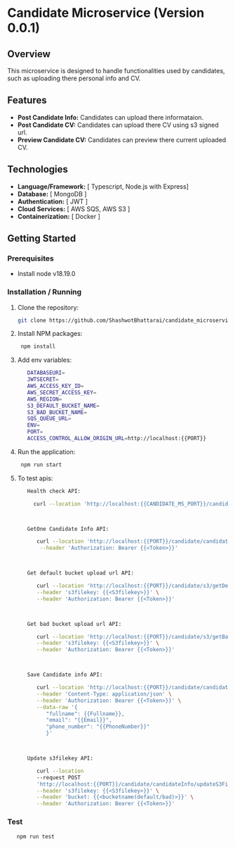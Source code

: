 # Candidate Microservice (Version 0.0.1)

## Overview

This microservice is designed to handle functionalities used by candidates, such as uploading there personal info and CV.

## Features

- **Post Candidate Info:** Candidates can upload there informataion.
- **Post Candidate CV:** Candidates can upload there CV using s3 signed url.
- **Preview Candidate CV:** Candidates can preview there current uploaded CV.

## Technologies

- **Language/Framework:** [ Typescript, Node.js with Express]
- **Database:** [ MongoDB ]
- **Authentication:** [ JWT ]
- **Cloud Services:** [ AWS SQS, AWS S3 ]
- **Containerization:** [ Docker ]

## Getting Started

### Prerequisites

- Install node v18.19.0

### Installation / Running

1. Clone the repository:

   ```bash
   git clone https://github.com/ShashwotBhattarai/candidate_microservice.git
   ```

2. Install NPM packages:

   ```bash
    npm install
   ```

3. Add env variables:

   ```bash
      DATABASEURI=
      JWTSECRET=
      AWS_ACCESS_KEY_ID=
      AWS_SECRET_ACCESS_KEY=
      AWS_REGION=
      S3_DEFAULT_BUCKET_NAME=
      S3_BAD_BUCKET_NAME=
      SQS_QUEUE_URL=
      ENV=
      PORT=
      ACCESS_CONTROL_ALLOW_ORIGIN_URL=http://localhost:{{PORT}}
   ```

4. Run the application:

   ```bash
    npm run start
   ```

5. To test apis:

   ```bash
      Health check API:

        curl --location 'http://localhost:{{CANDIDATE_MS_PORT}}/candidate/health'



      GetOne Candidate Info API:

         curl --location 'http://localhost:{{PORT}}/candidate/candidateInfo/getCandidateInfo/{{user_id}}' \
          --header 'Authorization: Bearer {{<Token>}}'



      Get default bucket upload url API:

         curl --location 'http://localhost:{{PORT}}/candidate/s3/getDefaultUploadUrl' \
         --header 's3filekey: {{<S3filekey>}}' \
         --header 'Authorization: Bearer {{<Token>}}'



      Get bad bucket upload url API:

         curl --location 'http://localhost:{{PORT}}/candidate/s3/getBadbucketUploadURL' \
         --header 's3filekey: {{<S3filekey>}}' \
         --header 'Authorization: Bearer {{<Token>}}'



      Save Candidate info API:

         curl --location 'http://localhost:{{PORT}}/candidate/candidateInfo/saveCandidateInfo' \
         --header 'Content-Type: application/json' \
         --header 'Authorization: Bearer {{<Token>}}' \
         --data-raw '{
            "fullname": {{Fullname}},
            "email": "{{Email}}",
            "phone_number": "{{PhoneNumber}}"
            }'



      Update s3filekey API:

         curl --location
         --request POST
         'http://localhost:{{PORT}}/candidate/candidateInfo/updateS3FileKey' \
         --header 's3filekey: {{<S3filekey>}}' \
         --header 'bucket: {{<bucketname(default/bad)>}}' \
         --header 'Authorization: Bearer {{<Token>}}'


   ```

### Test

```bash
   npm run test
```
